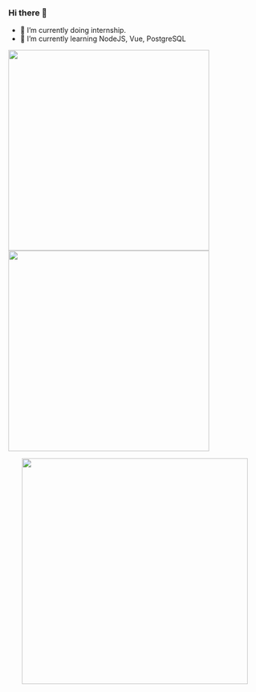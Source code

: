 <!--
**sarumie/sarumie** is a ✨ _special_ ✨ repository because its `README.md` (this file) appears on your GitHub profile.

Here are some ideas to get you started:

- 🔭 I’m currently working on ...
- 🌱 I’m currently learning ...
- 👯 I’m looking to collaborate on ...
- 🤔 I’m looking for help with ...
- 💬 Ask me about ...
- 📫 How to reach me: ...
- 😄 Pronouns: ...
- ⚡ Fun fact: ...
-->
### Hi there 👋
- 🔭 I’m currently doing internship.
- 🌱 I’m currently learning NodeJS, Vue, PostgreSQL

<a href="https://github.com/sarumie/github-readme-stats">
<img width="400" src="https://github-readme-stats.vercel.app/api?username=sarumie&hide_border=true&bg_color=0D1117&theme=apprentice" /> 
</img>
</a>
<a href="https://github.com/sarumie/github-readme-stats">
<img width="400" src="https://github-readme-stats.vercel.app/api/top-langs/?username=sarumie&layout=compact&hide_border=true&bg_color=0D1117&theme=apprentice" />
</a>
<p align="center">
<a href="https://github.com/sarumie/github-readme-stats">
<img align="center" width="450" src="https://github-readme-stats.vercel.app/api/wakatime?username=sarumie&hide_border=true&bg_color=0D1117&theme=apprentice" />
</a>
</p>
